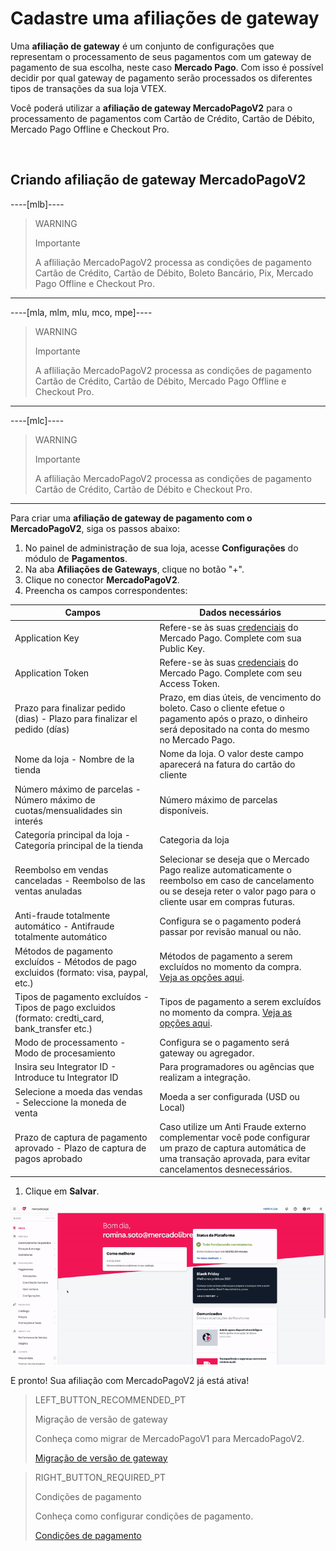 # Cadastre uma afiliações de gateway

Uma **afiliação de gateway** é um conjunto de configurações que representam o processamento de seus pagamentos com um gateway de pagamento de sua escolha, neste caso **Mercado Pago**. Com isso é possível decidir por qual gateway de pagamento serão processados os diferentes tipos de transações da sua loja VTEX.

Você poderá utilizar a **afiliação de gateway MercadoPagoV2** para o processamento de pagamentos com Cartão de Crédito, Cartão de Débito, Mercado Pago Offline e Checkout Pro.

&nbsp;

## Criando afiliação de gateway MercadoPagoV2

----[mlb]----

> WARNING
>
> Importante
>
> A afliliação MercadoPagoV2 processa as condições de pagamento Cartão de Crédito, Cartão de Débito, Boleto Bancário, Pix, Mercado Pago Offline e Checkout Pro.

------------

----[mla, mlm, mlu, mco, mpe]----

> WARNING
>
> Importante
>
> A afliliação MercadoPagoV2 processa as condições de pagamento Cartão de Crédito, Cartão de Débito, Mercado Pago Offline e Checkout Pro.

------------

----[mlc]----

> WARNING
>
> Importante
>
> A afliliação MercadoPagoV2 processa as condições de pagamento Cartão de Crédito, Cartão de Débito e Checkout Pro.

------------

Para criar uma **afiliação de gateway de pagamento com o MercadoPagoV2**, siga os passos abaixo:

1. No painel de administração de sua loja, acesse **Configurações** do módulo de **Pagamentos**.
2. Na aba **Afiliações de Gateways**, clique no botão "+".
3. Clique no conector **MercadoPagoV2**.
4. Preencha os campos correspondentes: 

|Campos|Dados necessários|
|---|---|
|Application Key|Refere-se às suas [credenciais](https://www.mercadopago[FAKER][URL][DOMAIN]/developers/pt/guides/resources/credentials) do Mercado Pago. Complete com sua Public Key.|
|Application Token|Refere-se às suas [credenciais](https://www.mercadopago[FAKER][URL][DOMAIN]/developers/pt/guides/resources/credentials) do Mercado Pago. Complete com seu Access Token.|
|Prazo para finalizar pedido (dias) - Plazo para finalizar el pedido (días)|Prazo, em dias úteis, de vencimento do boleto. Caso o cliente efetue o pagamento após o prazo, o dinheiro será depositado na conta do mesmo no Mercado Pago.|
|Nome da loja - Nombre de la tienda|Nome da loja. O valor deste campo aparecerá na fatura do cartão do cliente|
|Número máximo de parcelas - Número máximo de cuotas/mensualidades sin interés|Número máximo de parcelas disponíveis.|
|Categoría principal da loja - Categoría principal de la tienda|Categoria da loja|
|Reembolso em vendas canceladas - Reembolso de las ventas anuladas|Selecionar se deseja que o Mercado Pago realize automaticamente o reembolso em caso de cancelamento ou se deseja reter o valor pago para o cliente usar em compras futuras.|
|Anti-fraude totalmente automático - Antifraude totalmente automático|Configura se o pagamento poderá passar por revisão manual ou não.|
|Métodos de pagamento excluídos - Métodos de pago excluidos (formato: visa, paypal, etc.)|Métodos de pagamento a serem excluídos no momento da compra. [Veja as opções aqui](https://www.mercadopago[FAKER][URL][DOMAIN]/developers/pt/guides/plugins/unofficial/vtex/payment-methods).|
|Tipos de pagamento excluídos - Tipos de pago excluidos (formato: credti_card, bank_transfer etc.)|Tipos de pagamento a serem excluídos no momento da compra. [Veja as opções aqui](https://www.mercadopago[FAKER][URL][DOMAIN]/developers/pt/guides/plugins/unofficial/vtex/payment-methods).|
|Modo de processamento - Modo de procesamiento|Configura se o pagamento será gateway ou agregador.|
|Insira seu Integrator ID - Introduce tu Integrator ID|Para programadores ou agências que realizam a integração.|
|Selecione a moeda das vendas - Seleccione la moneda de venta|Moeda a ser configurada (USD ou Local)|
|Prazo de captura de pagamento aprovado -  Plazo de captura de pagos aprobado|Caso utilize um Anti Fraude externo complementar você pode configurar um prazo de captura automática de uma transação aprovada, para evitar cancelamentos desnecessários.|

1. Clique em **Salvar**.

![Criando afiliação de gateway MercadoPagoV2](/images/vtex/affiliationV2-pt.gif)

E pronto! Sua afiliação com MercadoPagoV2 já está ativa!

> LEFT_BUTTON_RECOMMENDED_PT
>
> Migração de versão de gateway
>
> Conheça como migrar de MercadoPagoV1 para MercadoPagoV2.
>
> [Migração de versão de gateway](https://www.mercadopago[FAKER][URL][DOMAIN]/developers/pt/guides/plugins/unofficial/vtex/mp1-mp2-migration)

> RIGHT_BUTTON_REQUIRED_PT
>
> Condições de pagamento
>
> Conheça como configurar condições de pagamento.
>
> [Condições de pagamento](https://www.mercadopago[FAKER][URL][DOMAIN]/developers/pt/guides/plugins/unofficial/vtex/configure-payment-conditions)
